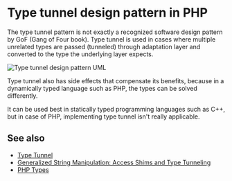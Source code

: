 # Type tunnel design pattern in PHP

The type tunnel pattern is not exactly a recognized software design pattern by
GoF (Gang of Four book). Type tunnel is used in cases where multiple unrelated
types are passed (tunneled) through adaptation layer and converted to the type
the underlying layer expects.

![Type tunnel design pattern UML](https://raw.githubusercontent.com/php-earth/PHP.earth/master/assets/images/oop/design-patterns/type-tunnel.png "Type Tunnel Design Pattern UML")

Type tunnel also has side effects that compensate its benefits, because in a
dynamically typed language such as PHP, the types can be solved differently.

It can be used best in statically typed programming languages such as C++, but
in case of PHP, implementing type tunnel isn't really applicable.

## See also

* [Type Tunnel](https://en.wikipedia.org/wiki/Type_Tunnel_pattern)
* [Generalized String Manipulation: Access Shims and Type Tunneling](http://www.drdobbs.com/generalized-string-manipulation-access-s/184401689)
* [PHP Types](http://php.net/manual/en/language.types.php)
